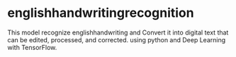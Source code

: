# englishhandwritingrecognition
This model recognize englishhandwriting and Convert it into digital text that can be edited, processed, and corrected.
using python and Deep Learning with TensorFlow.
